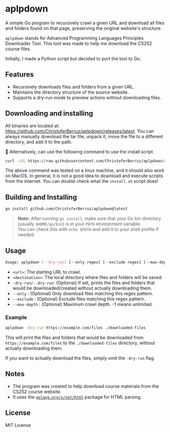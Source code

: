 # aplpdown

A simple Go program to recursively crawl a given URL and download all files and folders found on that page, preserving the original website's structure.

`aplpdown` stands for Advanced Programming Languages Principles Downloader Tool. This tool was made to help me download the CS252 course files.

Initially, I made a Python script but decided to port the tool to Go.

## Features

- Recursively downloads files and folders from a given URL.
- Maintains the directory structure of the source website.
- Supports a dry-run mode to preview actions without downloading files.

## Downloading and installing
All binaries are located at: https://github.com/ChristoferBerruz/aplpdown/releases/latest. You can always manually download the tar file, unpack it, move the file to a different directory, and add it to the path.

🚀 Alternatively, can use the following command to use the install script.
```bash
curl -sSL https://raw.githubusercontent.com/ChristoferBerruz/aplpdown/refs/heads/main/install.sh | sh
```

The above command was tested on a linux machine, and it should also work on MacOS.
In general, it is not a good idea to download and execute scripts from the internet. You can double check what the `install.sh` script does!

## Building and Installing

```sh
go install github.com/ChristoferBerruz/aplpdown@latest
```

> **Note:** After running `go install`, make sure that your Go bin directory (usually `$HOME/go/bin`) is in your `PATH` environment variable.  
> You can check this with `echo $PATH` and add it to your shell profile if needed.

## Usage

```sh
Usage: aplpdown [--dry-run] [--only regex] [--exclude regex] [--max-depth N] <url> <destination>
```

- `<url>`: The starting URL to crawl.
- `<destination>`: The local directory where files and folders will be saved.
- `-dry-run/--dry-run`: (Optional) If set, prints the files and folders that would be downloaded/created without actually downloading them.
- `--only` <regex>: (Optional) Only download files matching this regex pattern.
- `--exclude` <regex>: (Optional) Exclude files matching this regex pattern.
- `--max-depth` <N>: (Optional) Maximum crawl depth. -1 means unlimited.

### Example

```sh
aplpdown -dry-run https://example.com/files ./downloaded-files
```

This will print the files and folders that would be downloaded from `https://example.com/files` to the `./downloaded-files` directory, without actually downloading them.

If you want to actually download the files, simply omit the `-dry-run` flag.

## Notes

- The program was created to help download course materials from the CS252 course website.
- It uses the [`golang.org/x/net/html`](https://pkg.go.dev/golang.org/x/net/html) package for HTML parsing.

## License

MIT License